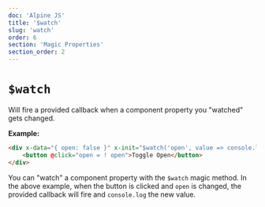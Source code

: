 ```yaml
---
doc: 'Alpine JS'
title: '$watch'
slug: 'watch'
order: 6
section: 'Magic Properties'
section_order: 2
---
```


# `$watch`

Will fire a provided callback when a component property you "watched" gets changed.

**Example:**

```html
<div x-data="{ open: false }" x-init="$watch('open', value => console.log(value))">
    <button @click="open = ! open">Toggle Open</button>
</div>
```

You can "watch" a component property with the `$watch` magic method. In the above example, when the button is clicked and `open` is changed, the provided callback will fire and `console.log` the new value.